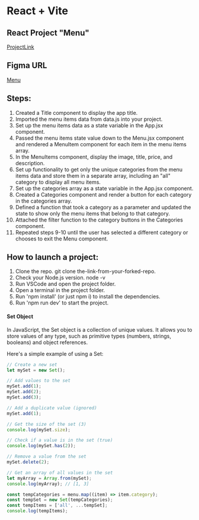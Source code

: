 
# React + Vite

## React Project "Menu"
[ProjectLink](https://vladyslava-buzova.github.io/menu-05/)

## Figma URL
[Menu](https://www.figma.com/file/Qa5rpK8oNbj7rb1ZW7fttX/Menu?type=design&node-id=0-1&mode=design&t=EbnlxWboMcLLKBfF-0)

## Steps:
1. Created a Title component to display the app title.
2. Imported the menu items data from data.js into your project.
3. Set up the menu items data as a state variable in the App.jsx component.
4. Passed the menu items state value down to the Menu.jsx component and rendered a MenuItem component for each item in the menu items array.
5. In the MenuItems component, display the image, title, price, and description.
6. Set up functionality to get only the unique categories from the menu items data and store them in a separate array, including an "all" category to display all menu items.
7. Set up the categories array as a state variable in the App.jsx component.
8. Created a Categories component and render a button for each category in the categories array.
9. Defined a function that took a category as a parameter and updated the state to show only the menu items that belong to that category.
10. Attached the filter function to the category buttons in the Categories component.
11. Repeated steps 9-10 until the user has selected a different category or chooses to exit the Menu component.

## How to launch a project:
1. Clone the repo.
git clone the-link-from-your-forked-repo.
2. Check your Node.js version.
node -v
3. Run VSCode and open the project folder.
4. Open a terminal in the project folder.
5. Run 'npm install' (or just npm i) to install the dependencies.
6. Run 'npm run dev' to start the project.

#### Set Object
In JavaScript, the Set object is a collection of unique values. It allows you to store values of any type, such as primitive types (numbers, strings, booleans) and object references.

Here's a simple example of using a Set:

```js
// Create a new set
let mySet = new Set();

// Add values to the set
mySet.add(1);
mySet.add(2);
mySet.add(3);

// Add a duplicate value (ignored)
mySet.add(1);

// Get the size of the set (3)
console.log(mySet.size);

// Check if a value is in the set (true)
console.log(mySet.has(2));

// Remove a value from the set
mySet.delete(2);

// Get an array of all values in the set
let myArray = Array.from(mySet);
console.log(myArray); // [1, 3]
```

```js
const tempCategories = menu.map((item) => item.category);
const tempSet = new Set(tempCategories);
const tempItems = ['all', ...tempSet];
console.log(tempItems);
```

